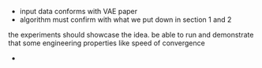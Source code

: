 * input data conforms with VAE paper
* algorithm must confirm with what we put down in section 1 and 2



the experiments should showcase the idea. be able to run and demonstrate that some engineering properties like speed of convergence

*